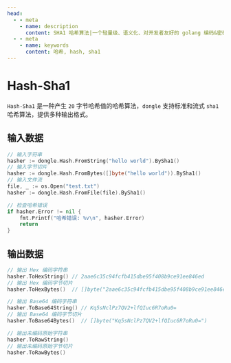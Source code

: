 ```yaml
---
head:
  - - meta
    - name: description
      content: SHA1 哈希算法|一个轻量级、语义化、对开发者友好的 golang 编码&密码库
  - - meta
    - name: keywords
      content: 哈希, hash, sha1
---
```


# Hash-Sha1

`Hash-Sha1` 是一种产生 `20` 字节哈希值的哈希算法，`dongle` 支持标准和流式 `sha1` 哈希算法，提供多种输出格式。

## 输入数据

```go
// 输入字符串
hasher := dongle.Hash.FromString("hello world").BySha1()
// 输入字节切片
hasher := dongle.Hash.FromBytes([]byte("hello world")).BySha1()
// 输入文件流
file, _ := os.Open("test.txt")
hasher := dongle.Hash.FromFile(file).BySha1()

// 检查哈希错误
if hasher.Error != nil {
	fmt.Printf("哈希错误: %v\n", hasher.Error)
	return
}
```

## 输出数据

```go
// 输出 Hex 编码字符串
hasher.ToHexString() // 2aae6c35c94fcfb415dbe95f408b9ce91ee846ed
// 输出 Hex 编码字节切片
hasher.ToHexBytes()  // []byte("2aae6c35c94fcfb415dbe95f408b9ce91ee846ed")

// 输出 Base64 编码字符串
hasher.ToBase64String() // Kq5sNclPz7QV2+lfQIuc6R7oRu0=
// 输出 Base64 编码字节切片
hasher.ToBase64Bytes()  // []byte("Kq5sNclPz7QV2+lfQIuc6R7oRu0=")

// 输出未编码原始字符串
hasher.ToRawString()
// 输出未编码原始字节切片
hasher.ToRawBytes()
```

